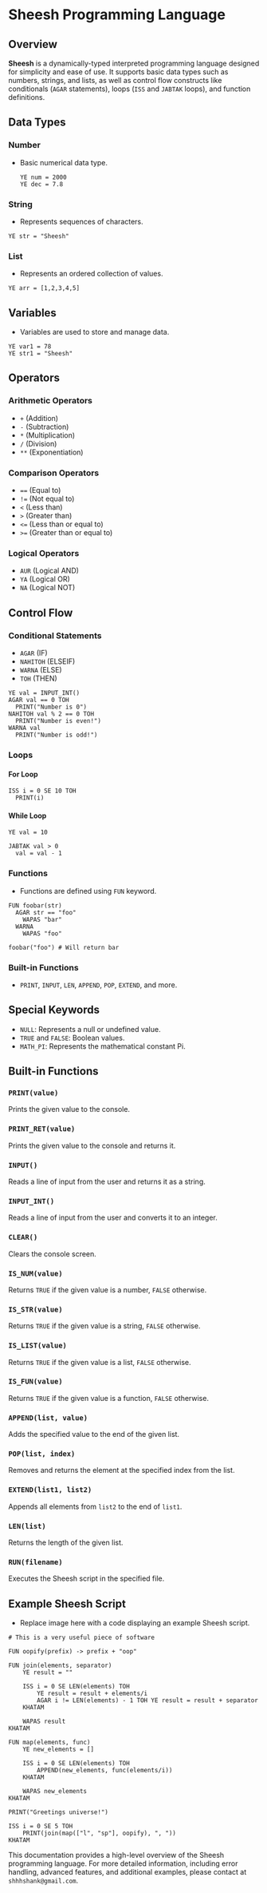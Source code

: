 # Sheesh Programming Language

## Overview

**Sheesh** is a dynamically-typed interpreted programming language designed for simplicity and ease of use. It supports basic data types such as numbers, strings, and lists, as well as control flow constructs like conditionals (`AGAR` statements), loops (`ISS` and `JABTAK` loops), and function definitions.

## Data Types

### Number

- Basic numerical data type.
  ```
  YE num = 2000
  YE dec = 7.8
  ```

### String

- Represents sequences of characters.
```
YE str = "Sheesh"
```
### List

- Represents an ordered collection of values.
```
YE arr = [1,2,3,4,5]
```

## Variables

- Variables are used to store and manage data.
```
YE var1 = 78
YE str1 = "Sheesh"
```

## Operators

### Arithmetic Operators

- `+` (Addition)
- `-` (Subtraction)
- `*` (Multiplication)
- `/` (Division)
- `**` (Exponentiation)

### Comparison Operators

- `==` (Equal to)
- `!=` (Not equal to)
- `<` (Less than)
- `>` (Greater than)
- `<=` (Less than or equal to)
- `>=` (Greater than or equal to)

### Logical Operators

- `AUR` (Logical AND)
- `YA` (Logical OR)
- `NA` (Logical NOT)

## Control Flow

### Conditional Statements
  - `AGAR` (IF)
  - `NAHITOH` (ELSEIF)
  - `WARNA` (ELSE)
  - `TOH` (THEN)
```
YE val = INPUT_INT()
AGAR val == 0 TOH
  PRINT("Number is 0")
NAHITOH val % 2 == 0 TOH
  PRINT("Number is even!")
WARNA val
  PRINT("Number is odd!")
```
### Loops

#### For Loop
```
ISS i = 0 SE 10 TOH
  PRINT(i)
```
#### While Loop
```
YE val = 10

JABTAK val > 0
  val = val - 1
```
### Functions

- Functions are defined using `FUN` keyword.
```
FUN foobar(str)
  AGAR str == "foo"
    WAPAS "bar"
  WARNA
    WAPAS "foo"

foobar("foo") # Will return bar
```  

### Built-in Functions

- `PRINT`, `INPUT`, `LEN`, `APPEND`, `POP`, `EXTEND`, and more.

## Special Keywords

- `NULL`: Represents a null or undefined value.
- `TRUE` and `FALSE`: Boolean values.
- `MATH_PI`: Represents the mathematical constant Pi.

## Built-in Functions

### `PRINT(value)`

Prints the given value to the console.


### `PRINT_RET(value)`

Prints the given value to the console and returns it.


### `INPUT()`

Reads a line of input from the user and returns it as a string.


### `INPUT_INT()`

Reads a line of input from the user and converts it to an integer.


### `CLEAR()`

Clears the console screen.


### `IS_NUM(value)`

Returns `TRUE` if the given value is a number, `FALSE` otherwise.


### `IS_STR(value)`

Returns `TRUE` if the given value is a string, `FALSE` otherwise.


### `IS_LIST(value)`

Returns `TRUE` if the given value is a list, `FALSE` otherwise.


### `IS_FUN(value)`

Returns `TRUE` if the given value is a function, `FALSE` otherwise.


### `APPEND(list, value)`

Adds the specified value to the end of the given list.


### `POP(list, index)`

Removes and returns the element at the specified index from the list.


### `EXTEND(list1, list2)`

Appends all elements from `list2` to the end of `list1`.


### `LEN(list)`

Returns the length of the given list.


### `RUN(filename)`

Executes the Sheesh script in the specified file.



## Example Sheesh Script

- Replace image here with a code displaying an example Sheesh script.
```
# This is a very useful piece of software

FUN oopify(prefix) -> prefix + "oop"

FUN join(elements, separator)
	YE result = "" 

	ISS i = 0 SE LEN(elements) TOH
		YE result = result + elements/i
		AGAR i != LEN(elements) - 1 TOH YE result = result + separator
	KHATAM

	WAPAS result
KHATAM

FUN map(elements, func)
	YE new_elements = []

	ISS i = 0 SE LEN(elements) TOH
		APPEND(new_elements, func(elements/i))
	KHATAM

	WAPAS new_elements
KHATAM

PRINT("Greetings universe!")

ISS i = 0 SE 5 TOH
	PRINT(join(map(["l", "sp"], oopify), ", "))
KHATAM
```
This documentation provides a high-level overview of the Sheesh programming language. For more detailed information, including error handling, advanced features, and additional examples, please contact at `shhhshank@gmail.com`.
